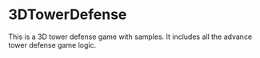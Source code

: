 # 3DTowerDefense
This is a 3D tower defense game with samples. It includes all the advance tower defense game logic.
